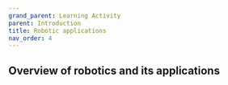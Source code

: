 ```yaml
---
grand_parent: Learning Activity
parent: Introduction
title: Robotic applications
nav_order: 4
---
```


 Overview of robotics and its applications
--------------------------------------------------------------------------------


